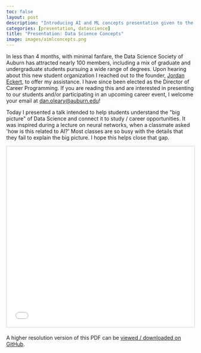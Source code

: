 ```yaml
---
toc: false
layout: post
description: "Introducing AI and ML concepts presentation given to the Data Science Society of Auburn, a mix of undergraduate and graduate students interested in the field."
categories: [presentation, datascience]
title: "Presentation: Data Science Concepts"
image: images/aimlconcepts.png
---
```


In less than 4 months, with minimal fanfare, the Data Science Society of Auburn has attracted nearly 100 members, including a mix of graduate and undergraduate students pursuing a wide range of degrees. Upon hearing about this new student organization I reached out to the founder, [Jordan Eckert](https://twitter.com/jpeckert), to offer my assistance. I have since been elected as the Director of Career Programming. If you are reading this and are interested in presenting to our students and/or participating in an upcoming career event, I welcome your email at <dan.oleary@auburn.edu>!

Today I presented a talk intended to help students understand the "big picture" of Data Science and connect it to study / career opportunities. It was inspired during a lecture on neural networks, when a classmate asked 'how is this related to AI?' Most classes are so busy with the details that they fail to explain the big picture. I hope this helps close that gap.

<p align="center">
<iframe src="//www.slideshare.net/slideshow/embed_code/key/3AaVF6uFdPuGdc" width="595" height="485" frameborder="0" marginwidth="0" marginheight="0" scrolling="no" style="border:1px solid #CCC; border-width:1px; margin-bottom:5px; max-width: 100%;" allowfullscreen> </iframe>
</p>

A higher resolution version of this PDF can be [viewed / downloaded on GitHub](https://bit.ly/dssa-aiml-pdf).
